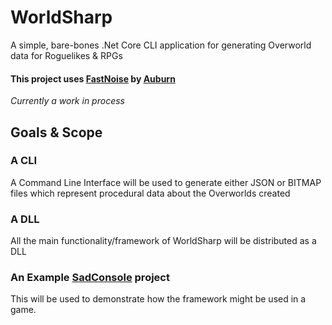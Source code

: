 # WorldSharp
 A simple, bare-bones .Net Core CLI application for generating Overworld data for Roguelikes & RPGs
 
#### This project uses [FastNoise](https://github.com/Auburn/FastNoise) by [Auburn](https://github.com/Auburn)

 *Currently a work in process*

## Goals & Scope

### **A CLI**

A Command Line Interface will be used to generate either JSON or BITMAP files which represent procedural data about the Overworlds created

### **A DLL**

All the main functionality/framework of WorldSharp will be distributed as a DLL

### **An Example [SadConsole](https://sadconsole.com/) project**

This will be used to demonstrate how the framework might be used in a game.
